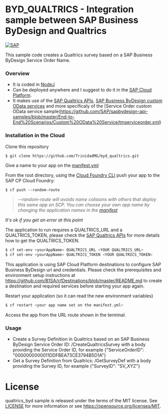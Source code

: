# BYD_QUALTRICS - Integration sample between SAP Business ByDesign and Qualtrics
[![SAP](https://i.imgur.com/HBBBde7.png)](https://cloudplatform.sap.com)

This sample code creates a Qualtrics survey based on a SAP Business ByDesign Service Order Name. 

### Overview
- It is coded in [NodeJ](https://nodejs.org/en/)
- Can be deployed anywhere and I suggest to do it in the  [SAP Cloud Platform](https://cloudplatform.sap.com). 
- It makes use of the [SAP Qualtrics APIs](https://api.qualtrics.com/), [SAP Business ByDesign custom OData services](https://github.com/B1SA/hackathon/tree/master/ByDBackend) and more specificaly of the [Service Order custom OData service sample(https://github.com/SAP/sapbydesign-api-samples/blob/master/End-to-End%20Scenarios/Custom%20OData%20Service/tmserviceorder.xml)

### Installation in the Cloud
Clone this repository
```sh
$ git clone https://github.com/TrinidadMG/byd_qualtrics.git
```
Give a name to your app on the [manifest.yml](manifest.yml)

From the root directory, using the [Cloud Foundry CLI](https://docs.cloudfoundry.org/cf-cli/install-go-cli.html) push your app to the SAP CP Cloud Foundry:
```
$ cf push --random-route
```
>*--random-route will avoids name colisions with others that deploy this same app on SCP. You can choose your own app name by changing the application names in the [manifest](manifest.yml)*

*It's ok if you get an error at this point*

The application to run requires a QUALTRICS_URL and a QUALTRICS_TOKEN, please check the [SAP Qualtrics APIs](https://api.qualtrics.com/) for more details how to get the QUALTRICS_TOKEN.
```sh
$ cf set-env <yourAppName> QUALTRICS_URL <YOUR QUALTRICS_URL>
$ cf set-env <yourAppName> QUALTRICS_TOKEN <YOUR QUALTRICS_TOKEN>
```

This application is using SAP Cloud Platform destinations to configure SAP Business ByDesign url and credentials. 
Please check the prerequisites and environment setup instructions at https://github.com/B1SA/cfDestinations/blob/master/README.md to create a destination and required services before starting your app again.

Restart your application (so it can read the new environment variables)
```sh
$ cf restart <your app name set on the manifest.yml>
```

Access the app from the URL route shown in the terminal.

### Usage
- Create a Survey Definition in Qualtrics based on an SAP Business ByDesign Service Order ID: /CreateQualtricsSurvey with a body providing the Service Order ID, for example {"ServiceOrderID": "0000000000011DDFBEA73CE3794B5D1A"}
- Get a Survey Definition from Qualtrics: /GetSurveyDef with a body providing the Survey ID, for example {"SurveyID": "SV_XYZ"}

# License
qualtrics_byd sample is released under the terms of the MIT license. See [LICENSE](LICENSE) for more information or see https://opensource.org/licenses/MIT.
